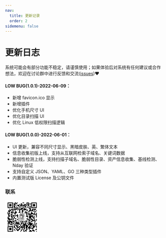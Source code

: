 ```yaml
---
nav:
  title: 更新记录
  order: 2
sidemenu: false
---
```


# 更新日志

<Alert>
系统可能会有部分功能不稳定，请谨慎使用；如果体验后对系统有任何建议或合作想法，欢迎在讨论群中进行反馈和交流(<a href="https://github.com/yqcs/heartsk_community/issues">issues</a>)❤
</Alert>

#### LOW BUG(1.0.1)-2022-06-09：

- 新增 favicon.ico 显示
- 新增插件
- 优化手机尺寸 UI
- 优化目录扫描 UI
- 优化 Linux 低权限扫描逻辑

#### LOW BUG(1.0.0)-2022-06-01：

- UI 更新，兼容不同尺寸显示、黑暗皮肤、英、繁体文本
- 信息收集初版上线，支持从互联网检索子域名、关键词数据
- 脆弱性检测上线，支持扫描子域名、脆弱性目录、资产信息收集、基线检测、Nday 验证
- 支持自定义 JSON、YAML、GO 三种类型插件
- 内置测试版 License 及公钥文件

### 联系

<img src="../../public/wx.jpg" width="110px"/>
